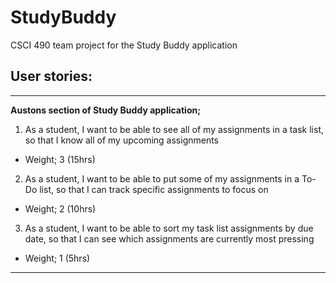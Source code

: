# StudyBuddy
CSCI 490 team project for the Study Buddy application

## User stories:
---
**Austons section of Study Buddy application;**
1. As a student, I want to be able to see all of my assignments in a task list, so that I know all of my upcoming assignments
 - Weight; 3 (15hrs)
2. As a student, I want to be able to put some of my assignments in a To-Do list, so that I can track specific assignments to focus on
 - Weight; 2 (10hrs)
3. As a student, I want to be able to sort my task list assignments by due date, so that I can see which assignments are currently most pressing
 - Weight; 1 (5hrs)
---
